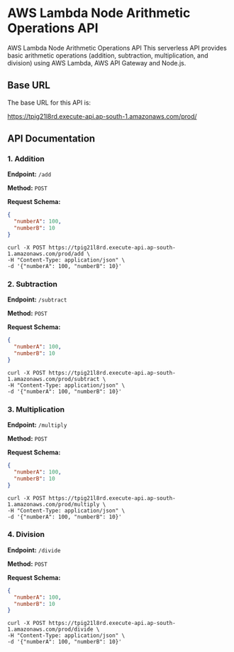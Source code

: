 # AWS Lambda Node Arithmetic Operations API

AWS Lambda Node Arithmetic Operations API
This serverless API provides basic arithmetic operations (addition, subtraction, multiplication, and division) using AWS Lambda, AWS API Gateway and Node.js.

## Base URL

The base URL for this API is:

https://tpig21l8rd.execute-api.ap-south-1.amazonaws.com/prod/

## API Documentation

### 1. Addition

**Endpoint:** `/add`

**Method:** `POST`

**Request Schema:**

```json
{
  "numberA": 100,
  "numberB": 10
}
```

```shell
curl -X POST https://tpig21l8rd.execute-api.ap-south-1.amazonaws.com/prod/add \
-H "Content-Type: application/json" \
-d '{"numberA": 100, "numberB": 10}'
```

### 2. Subtraction

**Endpoint:** `/subtract`

**Method:** `POST`

**Request Schema:**

```json
{
  "numberA": 100,
  "numberB": 10
}
```

```shell
curl -X POST https://tpig21l8rd.execute-api.ap-south-1.amazonaws.com/prod/subtract \
-H "Content-Type: application/json" \
-d '{"numberA": 100, "numberB": 10}'
```

### 3. Multiplication

**Endpoint:** `/multiply`

**Method:** `POST`

**Request Schema:**

```json
{
  "numberA": 100,
  "numberB": 10
}
```

```shell
curl -X POST https://tpig21l8rd.execute-api.ap-south-1.amazonaws.com/prod/multiply \
-H "Content-Type: application/json" \
-d '{"numberA": 100, "numberB": 10}'
```

### 4. Division

**Endpoint:** `/divide`

**Method:** `POST`

**Request Schema:**

```json
{
  "numberA": 100,
  "numberB": 10
}
```

```shell
curl -X POST https://tpig21l8rd.execute-api.ap-south-1.amazonaws.com/prod/divide \
-H "Content-Type: application/json" \
-d '{"numberA": 100, "numberB": 10}'
```
